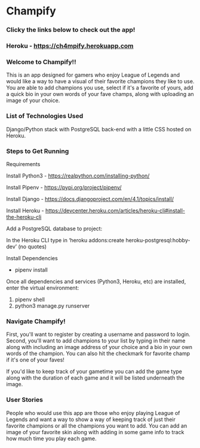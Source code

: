 # Champify

### Clicky the links below to check out the app!

### Heroku - https://ch4mpify.herokuapp.com

### Welcome to Champify!! 
This is an app designed for gamers who enjoy League of Legends and would like a way to have a visual of their favorite champions they like to use. You are able to add champions you use, select if it's a favorite of yours, add a quick bio in your own words of your fave champs, along with uploading an image of your choice.

### List of Technologies Used
Django/Python stack with PostgreSQL back-end with a little CSS hosted on Heroku.

### Steps to Get Running
Requirements

Install Python3 - https://realpython.com/installing-python/

Install Pipenv - https://pypi.org/project/pipenv/

Install Django - https://docs.djangoproject.com/en/4.1/topics/install/

Install Heroku - https://devcenter.heroku.com/articles/heroku-cli#install-the-heroku-cli



Add a PostgreSQL database to project:

In the Heroku CLI type in ‘heroku addons:create heroku-postgresql:hobby-dev’   (no quotes)

Install Dependencies

- pipenv install 

Once all dependencies and services (Python3, Heroku, etc) are installed, enter the virtual environment:

1. pipenv shell
2. python3 manage.py runserver

### Navigate Champify!
First, you'll want to register by creating a username and password to login. 
Second, you'll want to add champions to your list by typing in their name along with including an image address of your choice and a bio in your own words of the champion. You can also hit the checkmark for favorite champ if it's one of your faves!

If you'd like to keep track of your gametime you can add the game type along with the duration of each game and it will be listed underneath the image.

### User Stories
People who would use this app are those who enjoy playing League of Legends and want a way to show a way of keeping track of just their favorite champions or all the champions you want to add. You can add an image of your favorite skin along with adding in some game info to track how much time you play each game.
